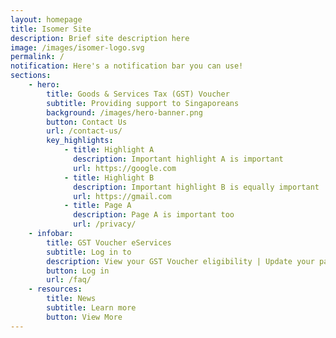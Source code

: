 ```yaml
---
layout: homepage
title: Isomer Site
description: Brief site description here
image: /images/isomer-logo.svg
permalink: /
notification: Here's a notification bar you can use!
sections:
    - hero:
        title: Goods & Services Tax (GST) Voucher
        subtitle: Providing support to Singaporeans
        background: /images/hero-banner.png
        button: Contact Us
        url: /contact-us/
        key_highlights:
            - title: Highlight A
              description: Important highlight A is important
              url: https://google.com
            - title: Highlight B
              description: Important highlight B is equally important
              url: https://gmail.com
            - title: Page A
              description: Page A is important too
              url: /privacy/
    - infobar:
        title: GST Voucher eServices
        subtitle: Log in to
        description: View your GST Voucher eligibility | Update your payment mode | Update your SMS subscription | Submit an enquiry
        button: Log in
        url: /faq/
    - resources:
        title: News
        subtitle: Learn more
        button: View More
---
```

